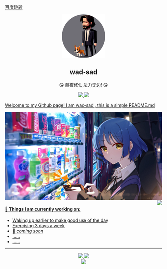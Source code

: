 [百度跳转](http://www.baidu.com/)
<p align="center"> 
  <img width="140" src="https://raw.githubusercontent.com/wad-sad/wad-sad/main/img/wallhaven-p99vke-cropped.png"/>
  <h2 align="center">wad-sad</h2>
  <p align="center"> 😘 熬夜修仙,法力无边! 😘 </p>
  <p align="center">
  <a href="https://github.com/wad-sad">
  <img  src="https://img.shields.io/badge/-Github-000?style=flat&logo=Github&logoColor=white"/>
    <a href="mailto:3461151898@qq.com">
  <img  src="https://img.shields.io/badge/-Qmail-c14438?style=flat&logo=Qmail&logoColor=white"/>
  </p>
</p>
  
Welcome to my Github page! I am wad-sad , this is a simple README.md

<img align="center" alt="img" src="https://github.com/wad-sad/wad-sad/blob/main/img/image.jpg" width="auto" height="auto" />
  
<img align="right" src="https://github-readme-stats.vercel.app/api?username=wad-sad&show_icons=true&hide_border=true" />

#### 🌱 Things I am currently working on: 
- Waking up earlier to make good use of the day  
- Exercising 3 days a week
- 🚀 *coming soon*
- ……
- ……
  
<hr/>

<div align="center" >   
  <img src="https://github.com/wad-sad/wad-sad/blob/output/github-contribution-grid-snake.svg"/>
  <a href="https://open.spotify.com/user/flipcase93">
  <img  src="https://novatorem.sachinchaturvedi93.vercel.app/api/spotify"/>
  <a href="https://open.spotify.com/user/flipcase93">
</div>

<div align="center" >
<img src= "https://profile-counter.glitch.me/all-smile/count.svg" />
</div>

